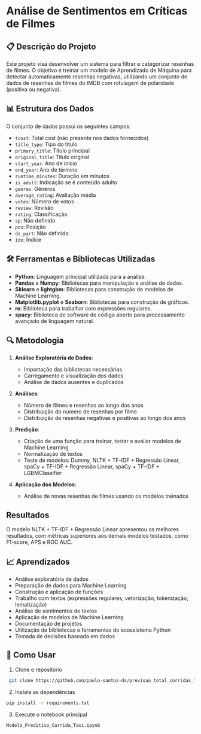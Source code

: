 # Análise de Sentimentos em Críticas de Filmes

## 📋 Descrição do Projeto
Este projeto visa desenvolver um sistema para filtrar e categorizar resenhas de filmes. O objetivo é treinar um modelo de Aprendizado de Máquina para detectar automaticamente resenhas negativas, utilizando um conjunto de dados de resenhas de filmes do IMDB com rotulagem de polaridade (positiva ou negativa).

## 📊 Estrutura dos Dados
O conjunto de dados possui os seguintes campos:

- `tcost`: Total cost (não presente nos dados fornecidos)
- `title_type`: Tipo do título
- `primary_title`: Título principal
- `original_title`: Título original
- `start_year`: Ano de início
- `end_year`: Ano de término
- `runtime_minutes`: Duração em minutos
- `is_adult`: Indicação se é conteúdo adulto
- `genres`: Gêneros
- `average_rating`: Avaliação média
- `votes`: Número de votos
- `review`: Revisão
- `rating`: Classificação
- `sp`: Não definido
- `pos`: Posição
- `ds_part`: Não definido
- `idx`: Índice

## 🛠️ Ferramentas e Bibliotecas Utilizadas
- **Python**: Linguagem principal utilizada para a análise.
- **Pandas** e **Numpy**: Bibliotecas para manipulação e análise de dados.
- **Sklearn** e **lightgbm**: Bibliotecas para construção de modelos de Machine Learning.
- **Matplotlib.pyplot** e **Seaborn**: Bibliotecas para construção de gráficos.
- **re**: Biblioteca para trabalhar com expressões regulares.
- **spacy**: Biblioteca de software de código aberto para processamento avançado de linguagem natural.

## 🔍 Metodologia
1. **Análise Exploratória de Dados**:
   - Importação das bibliotecas necessárias
   - Carregamento e visualização dos dados
   - Análise de dados ausentes e duplicados

2. **Análises**:
   - Número de filmes e resenhas ao longo dos anos
   - Distribuição do número de resenhas por filme
   - Distribuição de resenhas negativas e positivas ao longo dos anos

3. **Predição**:
   - Criação de uma função para treinar, testar e avaliar modelos de Machine Learning
   - Normalização de textos
   - Teste de modelos: Dummy, NLTK + TF-IDF + Regressão Linear, spaCy + TF-IDF + Regressão Linear, spaCy + TF-IDF + LGBMClassifier

4. **Aplicação dos Modelos**:
   - Análise de novas resenhas de filmes usando os modelos treinados

## Resultados
O modelo NLTK + TF-IDF + Regressão Linear apresentou os melhores resultados, com métricas superiores aos demais modelos testados, como F1-score, APS e ROC AUC.

## 📈 Aprendizados
- Análise exploratória de dados
- Preparação de dados para Machine Learning
- Construção e aplicação de funções
- Trabalho com textos (expressões regulares, vetorização, tokenização, lematização)
- Análise de sentimentos de textos
- Aplicação de modelos de Machine Learning
- Documentação de projetos
- Utilização de bibliotecas e ferramentas do ecossistema Python
- Tomada de decisões baseada em dados

## 🚀 Como Usar

1. Clone o repositório
```bash
 git clone https://github.com/paulo-santos-ds/previsao_total_corridas_taxi
```

2. Instale as dependências
```bash
pip install -r requirements.txt
```

3. Execute o notebook principal
```bash
Modelo_Preditivo_Corrida_Taxi.ipynb
```
